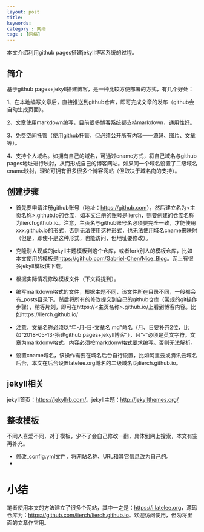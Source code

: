 ```yaml
---
layout: post
title: 
keywords: 
category : 网络
tags : [网络]
---
```

本文介绍利用github pages搭建jekyll博客系统的过程。
<!-- more -->

## 简介
基于github pages+jekyll搭建博客，是一种比较方便部署的方式，有几个好处：

1、在本地编写文章后，直接推送到github仓库，即可完成文章的发布（github会自动生成页面）。

2、文章使用markdown编写，目前很多博客系统都支持markdown，通用性好。

3、免费空间托管（使用github托管，但必须公开所有内容——源码、图片、文章等）。

4、支持个人域名。如拥有自己的域名，可通过cname方式，将自己域名与github pages地址进行映射，从而形成自己的博客网站。如果同一个域名设置了二级域名cname映射，理论可拥有很多很多个博客网站（但取决于域名商的支持）。

## 创建步骤
* 首先要申请注册github账号（地址：<https://github.com>），然后建立名为<主页名称>.github.io的仓库，如本文注册的账号是lierch，则要创建的仓库名称为lierch.github.io。注意，主页名与github账号名必须要完全一致，才能使用xxx.github.io的形式，否则无法使用这种形式，也无法使用域名cname来映射（但是，即使不是这种形式，也能访问，但地址要修改）。

* 克隆别人现成的jekyll主题模板到这个仓库，或者fork别人的模板仓库，比如本文使用的模板是<https://github.com/Gabriel-Chen/Nice_Blog>。网上有很多jekyll模板供下载。
* 根据实际情况修改模板文件（下文将提到）。
* 编写markdown格式的文件，根据主题不同，该文件所在目录不同，一般都会有_posts目录下。然后将所有的修改提交到自己的github仓库（常规的git操作步骤），稍等片刻，即可在https://<主页名称>.github.io/上看到博客内容。比如https://lierch.github.io/
* 注意，文章名称必须以“年-月-日-文章名.md”命名（月、日要补齐2位，比如“2018-05-13-搭建github pages+jekyll博客”），且“-”必须是英文字符。文章为markdonw格式，内容必须按markdonw格式要求编写。否则无法解析。
* 设置cname域名，该操作需要在域名后台自行设置，比如阿里云或腾讯云域名后台，本文在后台设置latelee.org域名的二级域名i为lierch.github.io。

## jekyll相关
jekyll首页：<https://jekyllrb.com/>。jekyll主题：<http://jekyllthemes.org/>

## 整改模板
不同人喜爱不同，对于模板，少不了会自己修改一翻，具体到网上搜索，本文有空再补充。
* 修改_config.yml文件，将网站名称、URL和其它信息改为自己的。
* 
# 小结
笔者使用本文的方法建立了很多个网站，其中一之是：<https://i.latelee.org>，源码仓库为：<https://github.com/lierch/lierch.github.io>。欢迎访问使用，但勿将里面的文章作它用。